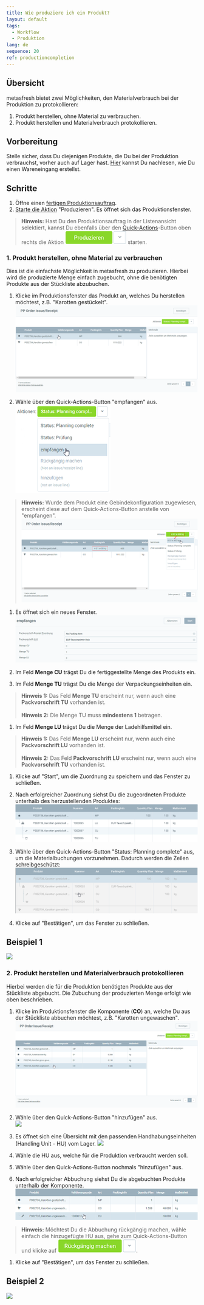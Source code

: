 ```yaml
---
title: Wie produziere ich ein Produkt?
layout: default
tags:
  - Workflow
  - Produktion
lang: de
sequence: 20
ref: productioncompletion
---
```


## Übersicht
metasfresh bietet zwei Möglichkeiten, den Materialverbrauch bei der Produktion zu protokollieren:
1. Produkt herstellen, ohne Material zu verbrauchen.
1. Produkt herstellen und Materialverbrauch protokollieren.

## Vorbereitung
Stelle sicher, dass Du diejenigen Produkte, die Du bei der Produktion verbrauchst, vorher auch auf Lager hast.
[Hier](Zu_Bestellung_Wareneingang_erstellen) kannst Du nachlesen, wie Du einen Wareneingang erstellst.

## Schritte
1. Öffne einen [fertigen Produktionsauftrag](NeuerProduktionsauftrag).
1. [Starte die Aktion](AktionStarten) "Produzieren". Es öffnet sich das Produktionsfenster.
 >**Hinweis:** Hast Du den Produktionsauftrag in der Listenansicht selektiert, kannst Du ebenfalls über den [Quick-Actions](AktionStarten)-Button oben rechts die Aktion ![](assets/Actionbutton_Produzieren.png) starten.

### 1. Produkt herstellen, ohne Material zu verbrauchen
Dies ist die einfachste Möglichkeit in metasfresh zu produzieren. Hierbei wird die produzierte Menge einfach zugebucht, ohne die benötigten Produkte aus der Stückliste abzubuchen.


1. Klicke im Produktionsfenster das Produkt an, welches Du herstellen möchtest, z.B. "Karotten gestückelt".
 ![](assets/ProduktionFertigstellung_Produktionsfenster.png)

1. Wähle über den Quick-Actions-Button "empfangen" aus.<br>
 ![](assets/ProduktionFertigstellung_empfangen_1.png)<br>
 >**Hinweis:** Wurde dem Produkt eine Gebindekonfiguration zugewiesen, erscheint diese auf dem Quick-Actions-Button anstelle von "empfangen".
  ![](assets/ProduktionFertigstellung_empfangen_2.png)

1. Es öffnet sich ein neues Fenster.
 ![](assets/ProduktionFertigstellung-ea202.png)

1. Im Feld **Menge CU** trägst Du die fertiggestellte Menge des Produkts ein.

1. Im Feld **Menge TU** trägst Du die Menge der Verpackungseinheiten ein.
 >**Hinweis 1:** Das Feld **Menge TU** erscheint nur, wenn auch eine **Packvorschrift TU** vorhanden ist.<br><br>
 >**Hinweis 2:** Die Menge TU muss **mindestens 1** betragen.

1. Im Feld **Menge LU** trägst Du die Menge der Ladehilfsmittel ein.
 >**Hinweis 1:** Das Feld **Menge LU** erscheint nur, wenn auch eine **Packvorschrift LU** vorhanden ist.<br><br>
 >**Hinweis 2:** Das Feld **Packvorschrift LU** erscheint nur, wenn auch eine **Packvorschrift TU** vorhanden ist.

1. Klicke auf "Start", um die Zuordnung zu speichern und das Fenster zu schließen.

1. Nach erfolgreicher Zuordnung siehst Du die zugeordneten Produkte unterhalb des herzustellenden Produktes:
 ![](assets/ProduktionFertigstellung-a5222.png)

1. Wähle über den Quick-Actions-Button "Status: Planning complete" aus, um die Materialbuchungen vorzunehmen. Dadurch werden die Zeilen schreibgeschützt:
 ![](assets/ProduktionFertigstellung-ed689.png)

1. Klicke auf "Bestätigen", um das Fenster zu schließen.

## Beispiel 1
![](assets/ProduktionFertigstellung_walkthrough.gif)

### 2. Produkt herstellen und Materialverbrauch protokollieren
Hierbei werden die für die Produktion benötigten Produkte aus der Stückliste abgebucht. Die Zubuchung der produzierten Menge erfolgt wie oben beschrieben.

1. Klicke im Produktionsfenster die Komponente (**CO**) an, welche Du aus der Stückliste abbuchen möchtest, z.B. "Karotten ungewaschen".
 ![](assets/ProduktionFertigstellung_Materialverbrauch.png)

1. Wähle über den Quick-Actions-Button "hinzufügen" aus.<br>
 ![](assets/ProduktionFertigstellung_hinzufügen.png)

1. Es öffnet sich eine Übersicht mit den passenden Handhabungseinheiten (Handling Unit - HU) vom Lager.
 ![](assets/ProduktionFertigstellung_Lagerübersicht.png)

1. Wähle die HU aus, welche für die Produktion verbraucht werden soll.

1. Wähle über den Quick-Actions-Button nochmals "hinzufügen" aus.

1. Nach erfolgreicher Abbuchung siehst Du die abgebuchten Produkte unterhalb der Komponente.
![](assets/ProduktionFertigstellung_Abbuchung.png)
 >**Hinweis:** Möchtest Du die Abbuchung rückgängig machen, wähle einfach die hinzugefügte HU aus, gehe zum Quick-Actions-Button und klicke auf ![](assets/Actionbutton_Rückgängig.png).

1. Klicke auf "Bestätigen", um das Fenster zu schließen.

## Beispiel 2
![](assets/ProduktionFertigstellung_Verbrauch.gif)
